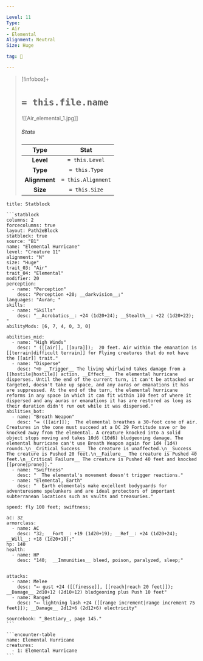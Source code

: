 ```yaml
---

Level: 11
Type:
- Air
- Elemental
Alignment: Neutral
Size: Huge

tag: 👹

---
```


> [!infobox]+
> #  `= this.file.name`
> ![[Air_elemental_1.jpg]]
> ##### Stats
> Type | Stat |
> :---:|:---:|
> **Level** | `= this.Level` |
> **Type** | `= this.Type` |
> **Alignment** | `= this.Alignment` |
> **Size** | `= this.Size` |



````ad-info
title: Statblock

```statblock
columns: 2
forcecolumns: true
layout: Path2eBlock
statblock: true
source: "B1"
name: "Elemental Hurricane"
level: "Creature 11"
alignment: "N"
size: "Huge"
trait_03: "Air"
trait_04: "Elemental"
modifier: 20
perception:
  - name: "Perception"
    desc: "Perception +20; __darkvision__;"
languages: "Auran; "
skills:
  - name: "Skills"
    desc: "__Acrobatics__: +24 (1d20+24); __Stealth__: +22 (1d20+22); "
abilityMods: [6, 7, 4, 0, 3, 0]

abilities_mid:
  - name: "High Winds"
    desc: " ([[air]], [[aura]]);  20 feet. Air within the emanation is [[terrain|difficult terrain]] for Flying creatures that do not have the [[air]] trait."
  - name: "Disperse"
    desc: "⬲ __Trigger__ The living whirlwind takes damage from a [[hostile|hostile]] action. __Effect__  The elemental hurricane disperses. Until the end of the current turn, it can't be attacked or targeted, doesn't take up space, and any auras or emanations it has are suppressed. At the end of the turn, the elemental hurricane reforms in any space in which it can fit within 100 feet of where it dispersed and any auras or emanations it has are restored as long as their duration didn't run out while it was dispersed."
abilities_bot:
  - name: "Breath Weapon"
    desc: "⬺ ([[air]]);  The elemental breathes a 30-foot cone of air. Creatures in the cone must succeed at a DC 29 Fortitude save or be knocked away from the elemental. A creature knocked into a solid object stops moving and takes 10d6 (10d6) bludgeoning damage. The elemental hurricane can't use Breath Weapon again for 1d4 (1d4) rounds.\n__Critical Success__ The creature is unaffected.\n__Success__ The creature is Pushed 20 feet.\n__Failure__ The creature is Pushed 40 feet.\n__Critical Failure__ The creature is Pushed 40 feet and knocked [[prone|prone]]."
  - name: "Swiftness"
    desc: "  The elemental's movement doesn't trigger reactions."
  - name: "Elemental, Earth"
    desc: "  Earth elementals make excellent bodyguards for adventuresome spelunkers and are ideal protectors of important subterranean locations such as vaults and treasuries."

speed: fly 100 feet; swiftness;

ac: 32
armorclass:
  - name: AC
    desc: "32; __Fort__: +19 (1d20+19); __Ref__: +24 (1d20+24); __Will__: +18 (1d20+18);"
hp: 140
health:
  - name: HP
    desc: "140;  __Immunities__ bleed, poison, paralyzed, sleep;"


attacks:
  - name: Melee
    desc: "⬻ gust +24 ([[finesse]], [[reach|reach 20 feet]]); __Damage__ 2d10+12 (2d10+12) bludgeoning plus Push 10 feet"
  - name: Ranged
    desc: "⬻ lightning lash +24 ([[range increment|range increment 75 feet]]); __Damage__ 2d12+6 (2d12+6) electricity"

sourcebook: "_Bestiary_, page 145."
```

```encounter-table
name: Elemental Hurricane
creatures:
  - 1: Elemental Hurricane
```

````


